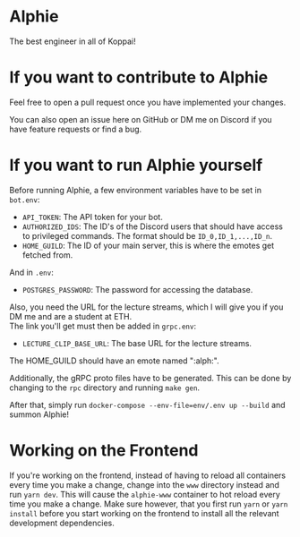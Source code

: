# Alphie

The best engineer in all of Koppai!

# If you want to contribute to Alphie

Feel free to open a pull request once you have implemented your changes.

You can also open an issue here on GitHub or DM me on Discord if you have feature requests or find a bug.

# If you want to run Alphie yourself

Before running Alphie, a few environment variables have to be set in `bot.env`:

- `API_TOKEN`: The API token for your bot.
- `AUTHORIZED_IDS`: The ID's of the Discord users that should have access to privileged commands. The format should be `ID_0,ID_1,...,ID_n`.
- `HOME_GUILD`: The ID of your main server, this is where the emotes get fetched from.

And in `.env`:

- `POSTGRES_PASSWORD`: The password for accessing the database.

Also, you need the URL for the lecture streams, which I will give you if you DM me and are a student at ETH.\
The link you'll get must then be added in `grpc.env`:

- `LECTURE_CLIP_BASE_URL`: The base URL for the lecture streams.

The HOME_GUILD should have an emote named ":alph:".

Additionally, the gRPC proto files have to be generated. This can be done by changing to the `rpc` directory and running `make gen`.

After that, simply run `docker-compose --env-file=env/.env up --build` and summon Alphie!

# Working on the Frontend

If you're working on the frontend, instead of having to reload all containers every time you make a change, change into the `www` directory instead and run `yarn dev`. This will cause the `alphie-www` container to hot reload every time you make a change.
Make sure however, that you first run `yarn` or `yarn install` before you start working on the frontend to install all the relevant development dependencies.
